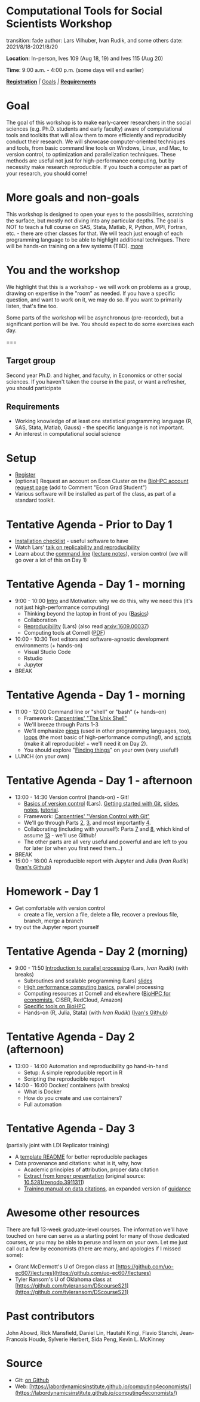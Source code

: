 Computational Tools for Social Scientists Workshop
========================================================
transition: fade
author: Lars Vilhuber, Ivan Rudik, and some others
date: 2021/8/18-2021/8/20


**Location**: In-person, Ives 109 (Aug 18, 19) and Ives 115 (Aug 20)

**Time**: 9:00 a.m. - 4:00 p.m. (some days will end earlier)



**[Registration](https://cornell.ca1.qualtrics.com/jfe/form/SV_8dc16keYOMEc3Xw)**
_|_
[Goals](#/1)  _|_ **[Requirements](#/2)**

Goal
========================================================
The goal of this workshop is to make early-career researchers in the social sciences (e.g. Ph.D. students and early faculty) aware of computational tools and toolkits that will allow them to more efficiently and reproducibly conduct their research. We will showcase computer-oriented techniques and tools, from basic command line tools on Windows, Linux, and Mac, to version control, to optimization and parallelization techniques. These methods are useful not just for high-performance computing, but by necessity make research reproducible. If you touch a computer as part of your research, you should come!

More goals and non-goals
===

This workshop is designed to open your eyes to the possibilities, scratching
the surface, but mostly not diving into any particular depths. The goal is NOT to teach a full
course on SAS, Stata, Matlab, R, Python, MPI, Fortran, etc. - there are other classes for that. We will teach just enough of each programming language to
be able to highlight additional techniques. There will be hands-on training on a few systems (TBD). 
 [more](#/2)

You and the workshop
===

We highlight that this is a workshop - we will work on problems as a group, drawing on expertise in the "room" as needed. If you have a specific question, and want to work on it, we may do so. If you want to primarily listen, that's fine too.

Some parts of the workshop will be asynchronous (pre-recorded), but a significant portion will be live. You should expect to do some exercises each day.

===

Target group
------------
Second year Ph.D. and higher, and faculty, in Economics or other social sciences. If you haven't taken the course in the past, or want a refresher, you should participate

Requirements
-------------
* Working knowledge of at least one statistical programming language (R, SAS, Stata, Matlab, Gauss) - the specific languange is not important.
* An interest in computational social science

Setup
========================================================
* [Register](https://cornell.ca1.qualtrics.com/jfe/form/SV_8dc16keYOMEc3Xw) 
* (optional) Request an account on Econ Cluster on the [BioHPC account request page](https://biohpc.cornell.edu/NewUserRequest.aspx) (add to Comment "Econ Grad Student")
* Various software will be installed as part of the class, as part of a standard toolkit.


Tentative Agenda - Prior to Day 1
=================================
* [Installation checklist](setup-checklist.md) - useful software to have
* Watch Lars' [talk on replicability and reproducibility](https://www.youtube.com/watch?v=rLoeNzOApFk)
* Learn about the [command line](https://github.com/labordynamicsinstitute/computing4economists/blob/master/Git_CL_Slides/intro_command_line.md) ([lecture notes](../Git_CL_Slides/Slides_CommandLine.pdf)), version control (we will go over a lot of this on Day 1)

Tentative Agenda - Day 1 - morning
================


- 9:00 - 10:00 [Intro](intro.html) and Motivation: why we do this, why we need this (it's not just high-performance computing)
  - Thinking beyond the laptop in front of you ([Basics](../documents/hp-basics-edited.pdf))
  - Collaboration
  - [Reproducibility](http://doi.org/10.5281/zenodo.2621959) (Lars) (also read [arxiv:1609.00037](https://arxiv.org/pdf/1609.00037.pdf))
  - Computing tools at Cornell  ([PDF](../documents/hp-resources-at-cornell.pdf))
- 10:00 - 10:30 Text editors and software-agnostic development environments  (+ hands-on)
  - Visual Studio Code
  - Rstudio
  - Jupyter 
- BREAK

Tentative Agenda - Day 1 - morning
===

- 11:00 - 12:00 Command line or "shell" or "bash" (+ hands-on)
  - Framework: [Carpentries' "The Unix Shell"](https://swcarpentry.github.io/shell-novice/)
  - We'll breeze through Parts 1-3
  - We'll emphasize [pipes](https://swcarpentry.github.io/shell-novice/04-pipefilter/index.html) (used in other programming languages, too), [loops](https://swcarpentry.github.io/shell-novice/05-loop/index.html) (the most basic of high-performance computing!), and [scripts](https://swcarpentry.github.io/shell-novice/06-script/index.html) (make it all reproducible! + we'll need it on Day 2). 
  - You should explore "[Finding things](https://swcarpentry.github.io/shell-novice/07-find/index.html)" on your own (very useful!)
- LUNCH (on your own)

Tentative Agenda - Day 1 - afternoon
================

- 13:00 - 14:30 Version control (hands-on) - Git! 
  - [Basics of version control](../documents/basics_of_version_control.pdf) (Lars).
 [Getting started with Git](https://github.com/labordynamicsinstitute/replicability-training/blob/master/Fall%202019/Basics_of_Git.md), [slides](../Git_CL_Slides/Slides_Git.pdf),  [notes](../Git_CL_Slides/Git_Notes.pdf), [tutorial](https://git-scm.com/docs/gittutorial). 
  - Framework: [Carpentries' "Version Control with Git"](https://swcarpentry.github.io/git-novice/)
  - We'll go through Parts [2](https://swcarpentry.github.io/git-novice/02-setup/index.html), [3](https://swcarpentry.github.io/git-novice/03-create/index.html), and most importantly [4](https://swcarpentry.github.io/git-novice/04-changes/index.html).
  - Collaborating (including with yourself): Parts [7](https://swcarpentry.github.io/git-novice/07-github/index.html) and [8](https://swcarpentry.github.io/git-novice/08-collab/index.html), which kind of assume [13](https://swcarpentry.github.io/git-novice/13-hosting/index.html) - we'll use Github!
  - The other parts are all very useful and powerful and are left to you for later (or when you first need them...)
- BREAK
- 15:00 - 16:00  A reproducible report with Jupyter and Julia (*Ivan Rudik*) ([Ivan's Github](https://github.com/irudik/computational-tools-workshop)) 


Homework - Day 1
================
- Get comfortable with version control
  - create a file, version a file, delete a file, recover a previous file, branch, merge a branch
- try out the Jupyter report yourself

Tentative Agenda - Day 2 (morning)
================

- 9:00 - 11:50 [Introduction to parallel processing](../web/day2-3.html) (Lars, *Ivan Rudik*) (with breaks)
  - Subroutines and scalable programming (Lars) [slides](../documents/HPC_Class_SubRoutines-edited.pdf)
  - [High performance computing basics](../documents/hp-basics.pdf), parallel processing
  - Computing resources at Cornell and elsewhere ([BioHPC for economists](https://biohpc.cornell.edu/lab/ecco.htm), CISER, RedCloud, Amazon)
  - [Specific tools on BioHPC](https://biohpc.cornell.edu/lab/doc/using_BioHPC_CPUs.pdf)
  - Hands-on (R, Julia, Stata) (with *Ivan Rudik*) ([Ivan's Github](https://github.com/irudik/computational-tools-workshop))


Tentative Agenda - Day 2 (afternoon)
================

- 13:00 - 14:00 Automation and reproducibility go hand-in-hand 
  - Setup: A simple reproducible report in R
  - Scripting the reproducible report
- 14:00 - 16:00  Docker/ containers (with breaks)
  - What is Docker
  - How do you create and use containers?
  - Full automation

Tentative Agenda - Day 3
================

(partially joint with LDI Replicator training)

- A [template README](https://social-science-data-editors.github.io/template_README/) for better reproducible packages
- Data provenance and citations: what is it, why, how
    - Academic principles of attribution, proper data citation
    - [Extract from longer presentation](../documents/Vilhuber-Presentation2020-2020-06-27-extract.pdf) (original source: [10.5281/zenodo.3911311](http://doi.org/10.5281/zenodo.3911311))
    - [Training manual on data citations](https://labordynamicsinstitute.github.io/replicability-training-curriculum/datacitations.html), an expanded version of [guidance](https://social-science-data-editors.github.io/guidance/addtl-data-citation-guidance.html)


Awesome other resources
=======================

There are full 13-week graduate-level courses. The information we'll have touched on here can serve as a starting point for many of those dedicated courses, or you may be able to peruse and learn on your own. Let me just call out a few by economists (there are many, and apologies if I missed some):

- Grant McDermott's U of Oregon class at [https://github.com/uo-ec607/lectures](https://github.com/uo-ec607/lectures)
- Tyler Ransom's U of Oklahoma class at [https://github.com/tyleransom/DScourseS21](https://github.com/tyleransom/DScourseS21)

Past contributors
=================
John Abowd, Rick Mansfield, Daniel Lin,
    Hautahi Kingi, Flavio Stanchi, Jean-Francois Houde, 
    Sylverie Herbert, Sida Peng,	 Kevin L. McKinney

Source
==========
* Git: [on Github](https://github.com/labordynamicsinstitute/computing4economists)
* Web: [https://labordynamicsinstitute.github.io/computing4economists/](https://labordynamicsinstitute.github.io/computing4economists/)
